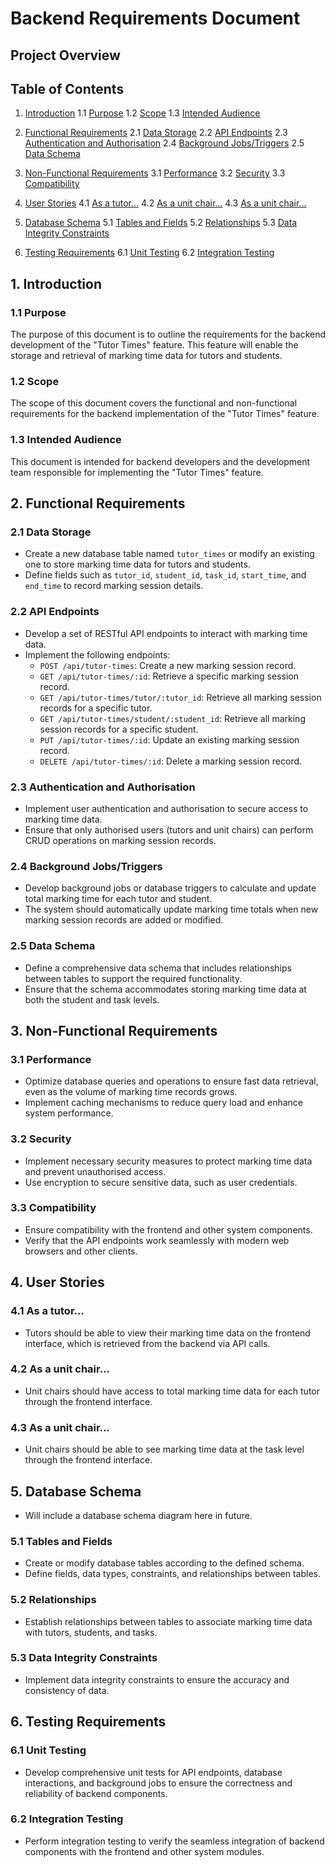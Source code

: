 # Backend Requirements Document

## Project Overview

## Table of Contents

1. [Introduction](#1-introduction) 1.1 [Purpose](#11-purpose) 1.2 [Scope](#12-scope) 1.3
   [Intended Audience](#13-intended-audience)

2. [Functional Requirements](#2-functional-requirements) 2.1 [Data Storage](#21-data-storage) 2.2
   [API Endpoints](#22-api-endpoints) 2.3
   [Authentication and Authorisation](#23-authentication-and-authorisation) 2.4
   [Background Jobs/Triggers](#24-background-jobstriggers) 2.5 [Data Schema](#25-data-schema)

3. [Non-Functional Requirements](#3-non-functional-requirements) 3.1 [Performance](#31-performance)
   3.2 [Security](#32-security) 3.3 [Compatibility](#33-compatibility)

4. [User Stories](#4-user-stories) 4.1 [As a tutor...](#41-as-a-tutor) 4.2
   [As a unit chair...](#42-as-a-unit-chair) 4.3 [As a unit chair...](#43-as-a-unit-chair)

5. [Database Schema](#5-database-schema) 5.1 [Tables and Fields](#51-tables-and-fields) 5.2
   [Relationships](#52-relationships) 5.3
   [Data Integrity Constraints](#53-data-integrity-constraints)

6. [Testing Requirements](#6-testing-requirements) 6.1 [Unit Testing](#61-unit-testing) 6.2
   [Integration Testing](#62-integration-testing)

## 1. Introduction

### 1.1 Purpose

The purpose of this document is to outline the requirements for the backend development of the
"Tutor Times" feature. This feature will enable the storage and retrieval of marking time data for
tutors and students.

### 1.2 Scope

The scope of this document covers the functional and non-functional requirements for the backend
implementation of the "Tutor Times" feature.

### 1.3 Intended Audience

This document is intended for backend developers and the development team responsible for
implementing the "Tutor Times" feature.

## 2. Functional Requirements

### 2.1 Data Storage

- Create a new database table named `tutor_times` or modify an existing one to store marking time
  data for tutors and students.
- Define fields such as `tutor_id`, `student_id`, `task_id`, `start_time`, and `end_time` to record
  marking session details.

### 2.2 API Endpoints

- Develop a set of RESTful API endpoints to interact with marking time data.
- Implement the following endpoints:
  - `POST /api/tutor-times`: Create a new marking session record.
  - `GET /api/tutor-times/:id`: Retrieve a specific marking session record.
  - `GET /api/tutor-times/tutor/:tutor_id`: Retrieve all marking session records for a specific
    tutor.
  - `GET /api/tutor-times/student/:student_id`: Retrieve all marking session records for a specific
    student.
  - `PUT /api/tutor-times/:id`: Update an existing marking session record.
  - `DELETE /api/tutor-times/:id`: Delete a marking session record.

### 2.3 Authentication and Authorisation

- Implement user authentication and authorisation to secure access to marking time data.
- Ensure that only authorised users (tutors and unit chairs) can perform CRUD operations on marking
  session records.

### 2.4 Background Jobs/Triggers

- Develop background jobs or database triggers to calculate and update total marking time for each
  tutor and student.
- The system should automatically update marking time totals when new marking session records are
  added or modified.

### 2.5 Data Schema

- Define a comprehensive data schema that includes relationships between tables to support the
  required functionality.
- Ensure that the schema accommodates storing marking time data at both the student and task levels.

## 3. Non-Functional Requirements

### 3.1 Performance

- Optimize database queries and operations to ensure fast data retrieval, even as the volume of
  marking time records grows.
- Implement caching mechanisms to reduce query load and enhance system performance.

### 3.2 Security

- Implement necessary security measures to protect marking time data and prevent unauthorised
  access.
- Use encryption to secure sensitive data, such as user credentials.

### 3.3 Compatibility

- Ensure compatibility with the frontend and other system components.
- Verify that the API endpoints work seamlessly with modern web browsers and other clients.

## 4. User Stories

### 4.1 As a tutor...

- Tutors should be able to view their marking time data on the frontend interface, which is
  retrieved from the backend via API calls.

### 4.2 As a unit chair...

- Unit chairs should have access to total marking time data for each tutor through the frontend
  interface.

### 4.3 As a unit chair...

- Unit chairs should be able to see marking time data at the task level through the frontend
  interface.

## 5. Database Schema

- Will include a database schema diagram here in future.

### 5.1 Tables and Fields

- Create or modify database tables according to the defined schema.
- Define fields, data types, constraints, and relationships between tables.

### 5.2 Relationships

- Establish relationships between tables to associate marking time data with tutors, students, and
  tasks.

### 5.3 Data Integrity Constraints

- Implement data integrity constraints to ensure the accuracy and consistency of data.

## 6. Testing Requirements

### 6.1 Unit Testing

- Develop comprehensive unit tests for API endpoints, database interactions, and background jobs to
  ensure the correctness and reliability of backend components.

### 6.2 Integration Testing

- Perform integration testing to verify the seamless integration of backend components with the
  frontend and other system modules.
